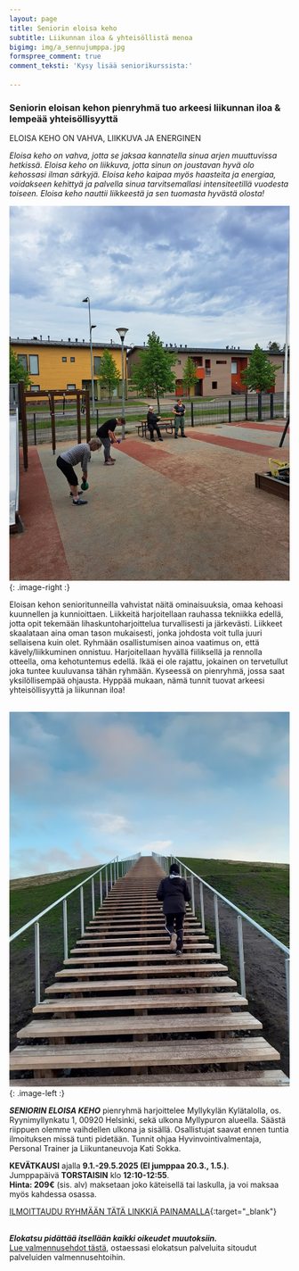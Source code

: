 ```yaml
---
layout: page
title: Seniorin eloisa keho
subtitle: Liikunnan iloa & yhteisöllistä menoa
bigimg: img/a_sennujumppa.jpg
formspree_comment: true
comment_teksti: 'Kysy lisää seniorikurssista:'

---
```

### **Seniorin eloisan kehon pienryhmä**  tuo arkeesi liikunnan iloa & lempeää yhteisöllisyyttä

<p></p>
<p class="otsikkolistapalkki">
ELOISA KEHO ON VAHVA, LIIKKUVA JA ENERGINEN
</p>

_Eloisa keho on vahva, jotta se jaksaa kannatella sinua arjen muuttuvissa hetkissä.
Eloisa keho on liikkuva, jotta sinun on joustavan hyvä olo kehossasi ilman särkyjä.
Eloisa keho kaipaa myös haasteita ja energiaa, voidakseen kehittyä ja palvella sinua tarvitsemallasi intensiteetillä
vuodesta toiseen. Eloisa keho nauttii liikkeestä ja sen tuomasta hyvästä olosta!_

![pienryhmä](/img/sennut.kylatalolla.jpg "Eloisan kehon senioritreenit"){: .image-right :}

Eloisan kehon senioritunneilla vahvistat näitä ominaisuuksia, omaa kehoasi kuunnellen ja kunnioittaen. Liikkeitä harjoitellaan rauhassa tekniikka edellä, jotta opit tekemään lihaskuntoharjoittelua turvallisesti ja järkevästi. Liikkeet skaalataan aina oman tason mukaisesti, jonka johdosta voit tulla juuri sellaisena kuin olet. Ryhmään osallistumisen ainoa vaatimus on, että kävely/liikkuminen onnistuu. Harjoitellaan hyvällä fiiliksellä ja rennolla otteella, oma kehotuntemus edellä. Ikää ei ole rajattu, jokainen on tervetullut joka tuntee kuuluvansa tähän ryhmään. Kyseessä on pienryhmä, jossa saat yksilöllisempää ohjausta. Hyppää mukaan, nämä tunnit tuovat arkeesi yhteisöllisyyttä ja liikunnan iloa!  <br/><br/>

![Pienryhmätreeni](/img/sennukurssi1.jpg "seniorin eloisa keho"){: .image-left :}  

***SENIORIN ELOISA KEHO***
pienryhmä harjoittelee Myllykylän Kylätalolla, os. Ryynimyllynkatu 1, 00920 Helsinki, sekä ulkona Myllypuron alueella. Säästä riippuen olemme vaihdellen ulkona ja sisällä. Osallistujat saavat ennen tuntia ilmoituksen missä tunti pidetään. Tunnit ohjaa Hyvinvointivalmentaja, Personal Trainer ja Liikuntaneuvoja Kati Sokka.

**KEVÄTKAUSI** ajalla **9.1.-29.5.2025 (EI jumppaa 20.3., 1.5.)**.  
Jumppapäivä **TORSTAISIN** klo **12:10-12:55**.  
**Hinta: 209€** (sis. alv) maksetaan joko käteisellä tai laskulla, ja voi maksaa myös kahdessa osassa.  

[ILMOITTAUDU RYHMÄÄN TÄTÄ LINKKIÄ PAINAMALLA](https://forms.gle/uA5pTTYzUEhWZzGD9){:target="_blank"}
<br/><br/>

**_Elokatsu pidättää itsellään kaikki oikeudet muutoksiin._**  
[Lue valmennusehdot tästä](/valmennusehdot), ostaessasi elokatsun palveluita sitoudut palveluiden valmennusehtoihin.
